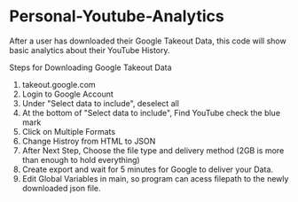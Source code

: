 # Personal-Youtube-Analytics
After a user has downloaded their Google Takeout Data, this code will show basic analytics about their YouTube History.

Steps for Downloading Google Takeout Data


1) takeout.google.com
2) Login to Google Account
3) Under "Select data to include", deselect all
4) At the bottom of "Select data to include", Find YouTube check the blue mark
5) Click on Multiple Formats
6) Change Histroy from HTML to JSON
7) After Next Step, Choose the file type and delivery method (2GB is more than enough to hold everything)
8) Create export and wait for 5 minutes for Google to deliver your Data.
9) Edit Global Variables in main, so program can acess filepath to the newly downloaded json file. 
